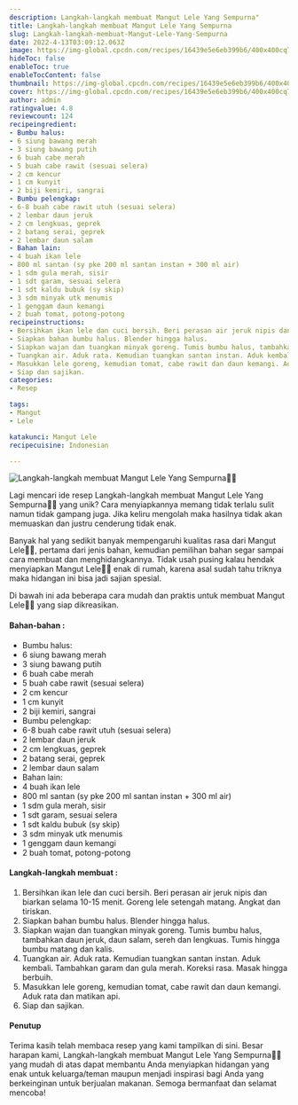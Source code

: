 ```yaml
---
description: Langkah-langkah membuat Mangut Lele Yang Sempurna"
title: Langkah-langkah membuat Mangut Lele Yang Sempurna
slug: Langkah-langkah-membuat-Mangut-Lele-Yang-Sempurna
date: 2022-4-13T03:09:12.063Z
image: https://img-global.cpcdn.com/recipes/16439e5e6eb399b6/400x400cq70/photo.jpg
hideToc: false
enableToc: true
enableTocContent: false
thumbnail: https://img-global.cpcdn.com/recipes/16439e5e6eb399b6/400x400cq70/photo.jpg
cover: https://img-global.cpcdn.com/recipes/16439e5e6eb399b6/400x400cq70/photo.jpg
author: admin
ratingvalue: 4.8
reviewcount: 124
recipeingredient:
- Bumbu halus:
- 6 siung bawang merah
- 3 siung bawang putih
- 6 buah cabe merah
- 5 buah cabe rawit (sesuai selera)
- 2 cm kencur
- 1 cm kunyit
- 2 biji kemiri, sangrai
- Bumbu pelengkap:
- 6-8 buah cabe rawit utuh (sesuai selera)
- 2 lembar daun jeruk
- 2 cm lengkuas, geprek
- 2 batang serai, geprek
- 2 lembar daun salam
- Bahan lain:
- 4 buah ikan lele
- 800 ml santan (sy pke 200 ml santan instan + 300 ml air)
- 1 sdm gula merah, sisir
- 1 sdt garam, sesuai selera
- 1 sdt kaldu bubuk (sy skip)
- 3 sdm minyak utk menumis
- 1 genggam daun kemangi
- 2 buah tomat, potong-potong
recipeinstructions:
- Bersihkan ikan lele dan cuci bersih. Beri perasan air jeruk nipis dan biarkan selama 10-15 menit. Goreng lele setengah matang. Angkat dan tiriskan.
- Siapkan bahan bumbu halus. Blender hingga halus.
- Siapkan wajan dan tuangkan minyak goreng. Tumis bumbu halus, tambahkan daun jeruk, daun salam, sereh dan lengkuas. Tumis hingga bumbu matang dan kalis.
- Tuangkan air. Aduk rata. Kemudian tuangkan santan instan. Aduk kembali. Tambahkan garam dan gula merah. Koreksi rasa. Masak hingga berbuih.
- Masukkan lele goreng, kemudian tomat, cabe rawit dan daun kemangi. Aduk rata dan matikan api.
- Siap dan sajikan.
categories:
- Resep

tags:
- Mangut
- Lele

katakunci: Mangut Lele
recipecuisine: Indonesian

---
```


![Langkah-langkah membuat Mangut Lele Yang Sempurna👩‍🍳](https://img-global.cpcdn.com/recipes/16439e5e6eb399b6/400x400cq70/photo.jpg)

Lagi mencari ide resep Langkah-langkah membuat Mangut Lele Yang Sempurna👩‍🍳 yang unik? Cara menyiapkannya memang tidak terlalu sulit namun tidak gampang juga. Jika keliru mengolah maka hasilnya tidak akan memuaskan dan justru cenderung tidak enak.

Banyak hal yang sedikit banyak mempengaruhi kualitas rasa dari Mangut Lele👩‍🍳, pertama dari jenis bahan, kemudian pemilihan bahan segar sampai cara membuat dan menghidangkannya. Tidak usah pusing kalau hendak menyiapkan Mangut Lele👩‍🍳 enak di rumah, karena asal sudah tahu triknya maka hidangan ini bisa jadi sajian spesial.

Di bawah ini ada beberapa cara mudah dan praktis untuk membuat Mangut Lele👩‍🍳 yang siap dikreasikan.

<!--inarticleads1-->

#### Bahan-bahan :

- Bumbu halus:
- 6 siung bawang merah
- 3 siung bawang putih
- 6 buah cabe merah
- 5 buah cabe rawit (sesuai selera)
- 2 cm kencur
- 1 cm kunyit
- 2 biji kemiri, sangrai
- Bumbu pelengkap:
- 6-8 buah cabe rawit utuh (sesuai selera)
- 2 lembar daun jeruk
- 2 cm lengkuas, geprek
- 2 batang serai, geprek
- 2 lembar daun salam
- Bahan lain:
- 4 buah ikan lele
- 800 ml santan (sy pke 200 ml santan instan + 300 ml air)
- 1 sdm gula merah, sisir
- 1 sdt garam, sesuai selera
- 1 sdt kaldu bubuk (sy skip)
- 3 sdm minyak utk menumis
- 1 genggam daun kemangi
- 2 buah tomat, potong-potong

<!--inarticleads2-->

#### Langkah-langkah membuat :

1. Bersihkan ikan lele dan cuci bersih. Beri perasan air jeruk nipis dan biarkan selama 10-15 menit. Goreng lele setengah matang. Angkat dan tiriskan.
1. Siapkan bahan bumbu halus. Blender hingga halus.
1. Siapkan wajan dan tuangkan minyak goreng. Tumis bumbu halus, tambahkan daun jeruk, daun salam, sereh dan lengkuas. Tumis hingga bumbu matang dan kalis.
1. Tuangkan air. Aduk rata. Kemudian tuangkan santan instan. Aduk kembali. Tambahkan garam dan gula merah. Koreksi rasa. Masak hingga berbuih.
1. Masukkan lele goreng, kemudian tomat, cabe rawit dan daun kemangi. Aduk rata dan matikan api.
1. Siap dan sajikan.

#### Penutup

Terima kasih telah membaca resep yang kami tampilkan di sini. Besar harapan kami, Langkah-langkah membuat Mangut Lele Yang Sempurna👩‍🍳 yang mudah di atas dapat membantu Anda menyiapkan hidangan yang enak untuk keluarga/teman maupun menjadi inspirasi bagi Anda yang berkeinginan untuk berjualan makanan. Semoga bermanfaat dan selamat mencoba!